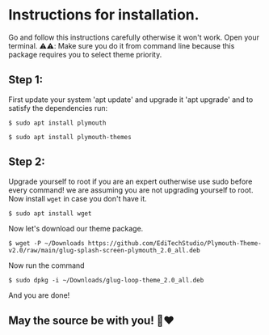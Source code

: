 # Instructions for installation.
Go and follow this instructions carefully otherwise it won't work. Open your terminal.
⚠️⚠️: Make sure you do it from command line because this package requires you to select theme priority.

## Step 1:
First update your system 'apt update' and upgrade it 'apt upgrade' and to satisfy the dependencies run:
```
$ sudo apt install plymouth
```
```
$ sudo apt install plymouth-themes
```
## Step 2:
Upgrade yourself to root if you are an expert outherwise use sudo before every command! we are assuming you are not upgrading yourself to root.
Now install `wget` in case you don't have it.
```
$ sudo apt install wget
```
Now let's download our theme package.
```
$ wget -P ~/Downloads https://github.com/EdiTechStudio/Plymouth-Theme-v2.0/raw/main/glug-splash-screen-plymouth_2.0_all.deb
```
Now run the command
```
$ sudo dpkg -i ~/Downloads/glug-loop-theme_2.0_all.deb
```
 And you are done!

 ## May the source be with you! 🐧❤️ 
